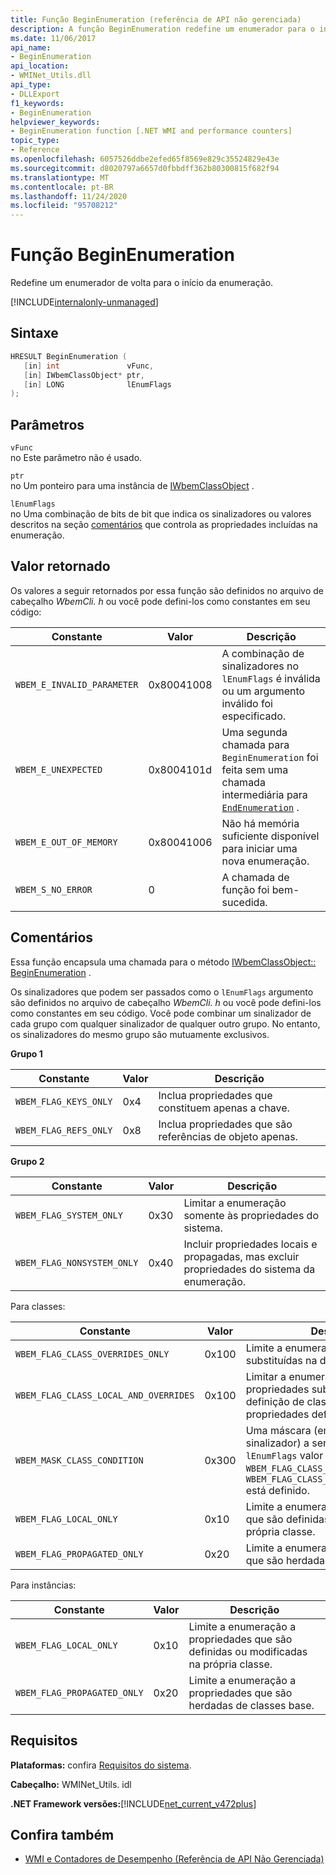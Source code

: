```yaml
---
title: Função BeginEnumeration (referência de API não gerenciada)
description: A função BeginEnumeration redefine um enumerador para o início da enumeração
ms.date: 11/06/2017
api_name:
- BeginEnumeration
api_location:
- WMINet_Utils.dll
api_type:
- DLLExport
f1_keywords:
- BeginEnumeration
helpviewer_keywords:
- BeginEnumeration function [.NET WMI and performance counters]
topic_type:
- Reference
ms.openlocfilehash: 6057526ddbe2efed65f8569e829c35524829e43e
ms.sourcegitcommit: d8020797a6657d0fbbdff362b80300815f682f94
ms.translationtype: MT
ms.contentlocale: pt-BR
ms.lasthandoff: 11/24/2020
ms.locfileid: "95708212"
---
```

# <a name="beginenumeration-function"></a>Função BeginEnumeration

Redefine um enumerador de volta para o início da enumeração.  

[!INCLUDE[internalonly-unmanaged](../../../../includes/internalonly-unmanaged.md)]
  
## <a name="syntax"></a>Sintaxe  
  
```cpp  
HRESULT BeginEnumeration (
   [in] int               vFunc,
   [in] IWbemClassObject* ptr,
   [in] LONG              lEnumFlags
);
```  

## <a name="parameters"></a>Parâmetros

`vFunc`\
no Este parâmetro não é usado.

`ptr`\
no Um ponteiro para uma instância de [IWbemClassObject](/windows/desktop/api/wbemcli/nn-wbemcli-iwbemclassobject) .

`lEnumFlags`\
no Uma combinação de bits de bit que indica os sinalizadores ou valores descritos na seção [comentários](#remarks) que controla as propriedades incluídas na enumeração.

## <a name="return-value"></a>Valor retornado

Os valores a seguir retornados por essa função são definidos no arquivo de cabeçalho *WbemCli. h* ou você pode defini-los como constantes em seu código:

|Constante  |Valor  |Descrição  |
|---------|---------|---------|
|`WBEM_E_INVALID_PARAMETER` | 0x80041008 | A combinação de sinalizadores no `lEnumFlags` é inválida ou um argumento inválido foi especificado. |
|`WBEM_E_UNEXPECTED` | 0x8004101d | Uma segunda chamada para `BeginEnumeration` foi feita sem uma chamada intermediária para [`EndEnumeration`](endenumeration.md) . |
|`WBEM_E_OUT_OF_MEMORY` | 0x80041006 | Não há memória suficiente disponível para iniciar uma nova enumeração. |
|`WBEM_S_NO_ERROR` | 0 | A chamada de função foi bem-sucedida.  |
  
## <a name="remarks"></a>Comentários

Essa função encapsula uma chamada para o método [IWbemClassObject:: BeginEnumeration](/windows/desktop/api/wbemcli/nn-wbemcli-iwbemclassobject) .

Os sinalizadores que podem ser passados como o `lEnumFlags` argumento são definidos no arquivo de cabeçalho *WbemCli. h* ou você pode defini-los como constantes em seu código.  Você pode combinar um sinalizador de cada grupo com qualquer sinalizador de qualquer outro grupo. No entanto, os sinalizadores do mesmo grupo são mutuamente exclusivos.

**Grupo 1**

|Constante  |Valor  |Descrição  |
|---------|---------|---------|
|`WBEM_FLAG_KEYS_ONLY` | 0x4 | Inclua propriedades que constituem apenas a chave. |
|`WBEM_FLAG_REFS_ONLY` | 0x8 | Inclua propriedades que são referências de objeto apenas. |

**Grupo 2**

Constante  |Valor  |Descrição  |
|---------|---------|---------|
|`WBEM_FLAG_SYSTEM_ONLY` | 0x30 | Limitar a enumeração somente às propriedades do sistema. |
|`WBEM_FLAG_NONSYSTEM_ONLY` | 0x40 | Incluir propriedades locais e propagadas, mas excluir propriedades do sistema da enumeração. |

Para classes:

Constante  |Valor  |Descrição  |
|---------|---------|---------|
|`WBEM_FLAG_CLASS_OVERRIDES_ONLY` | 0x100 | Limite a enumeração às propriedades substituídas na definição de classe. |
|`WBEM_FLAG_CLASS_LOCAL_AND_OVERRIDES` | 0x100 | Limitar a enumeração às propriedades substituídas na definição de classe atual e às novas propriedades definidas na classe. |
| `WBEM_MASK_CLASS_CONDITION` | 0x300 | Uma máscara (em vez de um sinalizador) a ser aplicada a um `lEnumFlags` valor para verificar se `WBEM_FLAG_CLASS_OVERRIDES_ONLY` ou `WBEM_FLAG_CLASS_LOCAL_AND_OVERRIDES` está definido. |
| `WBEM_FLAG_LOCAL_ONLY` | 0x10 | Limite a enumeração a propriedades que são definidas ou modificadas na própria classe. |
| `WBEM_FLAG_PROPAGATED_ONLY` |  0x20 | Limite a enumeração a propriedades que são herdadas de classes base. |

Para instâncias:

Constante  |Valor  |Descrição  |
|---------|---------|---------|
| `WBEM_FLAG_LOCAL_ONLY` | 0x10 | Limite a enumeração a propriedades que são definidas ou modificadas na própria classe. |
| `WBEM_FLAG_PROPAGATED_ONLY` |  0x20 | Limite a enumeração a propriedades que são herdadas de classes base. |

## <a name="requirements"></a>Requisitos  

 **Plataformas:** confira [Requisitos do sistema](../../get-started/system-requirements.md).  
  
 **Cabeçalho:** WMINet_Utils. idl  
  
 **.NET Framework versões:**[!INCLUDE[net_current_v472plus](../../../../includes/net-current-v472plus.md)]  
  
## <a name="see-also"></a>Confira também

- [WMI e Contadores de Desempenho (Referência de API Não Gerenciada)](index.md)
